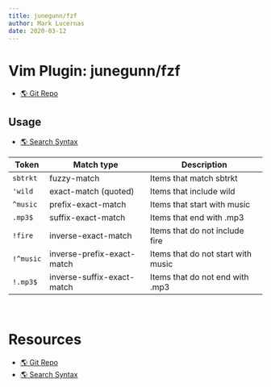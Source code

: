 ```yaml
---
title: junegunn/fzf
author: Mark Lucernas
date: 2020-03-12
---
```



# Vim Plugin: junegunn/fzf

- [🌎 Git Repo](https://github.com/junegunn/fzf)

## Usage

- [🌎 Search Syntax](https://github.com/junegunn/fzf#search-syntax)

| Token     | Match type                 | Description                        |
|-----------|----------------------------|------------------------------------|
| `sbtrkt`  | fuzzy-match                | Items that match sbtrkt            |
| `'wild`   | exact-match (quoted)       | Items that include wild            |
| `^music`  | prefix-exact-match         | Items that start with music        |
| `.mp3$`   | suffix-exact-match         | Items that end with .mp3           |
| `!fire`   | inverse-exact-match        | Items that do not include fire     |
| `!^music` | inverse-prefix-exact-match | Items that do not start with music |
| `!.mp3$`  | inverse-suffix-exact-match | Items that do not end with .mp3    |


<br>

# Resources

- [🌎 Git Repo](https://github.com/junegunn/fzf)
- [🌎 Search Syntax](https://github.com/junegunn/fzf#search-syntax)

